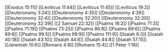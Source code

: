 [[Exodus 15:11]]
[[Leviticus 11:44]]
[[Leviticus 11:45]]
[[Leviticus 19:2]]
[[Deuteronomy 3:24]]
[[Deuteronomy 4:35]]
[[Deuteronomy 4:39]]
[[Deuteronomy 32:4]]
[[Deuteronomy 32:20]]
[[Deuteronomy 32:30]]
[[Deuteronomy 32:39]]
[[2 Samuel 22:32]]
[[Psalms 18:2]]
[[Psalms 71:3]]
[[Psalms 71:19]]
[[Psalms 73:25]]
[[Psalms 86:8]]
[[Psalms 89:6]]
[[Psalms 89:8]]
[[Psalms 99:5]]
[[Psalms 99:9]]
[[Psalms 111:9]]
[[Isaiah 6:3]]
[[Isaiah 40:18]]
[[Isaiah 43:10]]
[[Isaiah 44:6]]
[[Isaiah 44:8]]
[[Isaiah 57:15]]
[[Jeremiah 10:6]]
[[Romans 4:8]]
[[Romans 15:4]]
[[1 Peter 1:16]]
